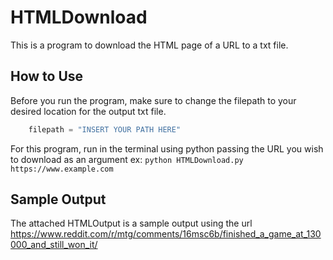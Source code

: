 # HTMLDownload

This is a program to download the HTML page of a URL to a txt file.

## How to Use

Before you run the program, make sure to change the filepath to your desired location for the output txt file.
```python
    filepath = "INSERT YOUR PATH HERE"
```

For this program, run in the terminal using python passing the URL you wish to download as an argument ex: `python HTMLDownload.py https://www.example.com`

## Sample Output

The attached HTMLOutput is a sample output using the url https://www.reddit.com/r/mtg/comments/16msc6b/finished_a_game_at_130000_and_still_won_it/
